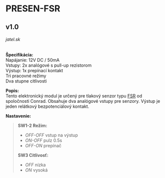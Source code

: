 # PRESEN-FSR
## v1.0
###### jatel.sk

**Špecifikácia:**  
Napájanie: 12V DC / 50mA  
Vstupy: 2x analógové s pull-up rezistorom  
Výstup: 1x prepínací kontakt  
Tri pracovné režimy  
Dva stupne citlivosti

**Popis:**  
Tento elektronický modul je určený pre tlakový senzor typu [FSR](https://www.conrad.sk/senzor-tlaku-fsr-408.k503372) od spoločnosti Conrad. Obsahuje dva analógové vstupy pre senzory. Výstup je jeden relátkový bezpotenciálový kontakt. 

**Nastavenie:**
>
>**SW1-2 Režim:**
>- *OFF-OFF* vstup na výstup
>- *ON-OFF* pulz 0.5s
>- *OFF-ON* prepínač  
>
>**SW3 Citlivosť:**
>- *OFF* nízka  
>- *ON* vysoká  
